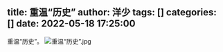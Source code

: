 title: 重温“历史”
author: 洋少
tags: []
categories: []
date: 2022-05-18 17:25:00
---
重温“历史”。<!-- more -->
![重温“历史”.jpg](http://124.220.167.166:8081/i/2022/05/18/6284bb6598dad.jpg)